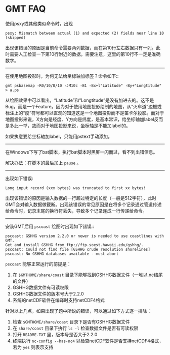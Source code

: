 # GMT FAQ

使用psxy或其他类似命令时，出现

    psxy: Mismatch between actual (1) and expected (2) fields near line 10 (skipped)

出现该错误的原因是当前命令需要两列数据，而在第10行左右数据只有一列。此时需要人工检查一下第10行附近的数据。需要注意，这里的第10行不一定是准确数字。

-----

在使用地图投影时，为何无法给坐标轴加标签？命令如下::

    gmt psbasemap -R0/10/0/10 -JM10c -B1 -Bx+l"Latitude" -By+"Longtitude" > a.ps

从绘图效果中可以看出，“Latitude”和“Longtitude”是没有加进去的。这不是Bug，而是一个Feature。因为对于使用地图投影绘制的地图，从“火车道”边框或标注上的“度”符号都可以直观的知道这是一个地图投影而不是笛卡尔投影。而对于地图投影来说，X方向是经度、Y方向是纬度，是基本常识，给坐标轴加label反而是多此一举，故而对于地图投影来说，坐标轴是不能加label的。

如果执意要给坐标轴加label，只能用pstext手动添加。

----

在Windows下写了bat脚本，执行bat脚本时黑屏一闪而过，看不到出错信息。

解决办法：在脚本的最后加上 `pause` 。

----

出现如下错误:

    Long input record (xxx bytes) was truncated to first xx bytes!

出现该错误的原因是输入数据的一行超过特定的长度（一般是512字符），此时GMT会对输入数据做截断。出现该错误的常见原因是在将多个记录通过管道传递给命令时，记录末尾的换行符丢失，导致多个记录连成一行传递给命令。

----

安装GMT后用 `pscoast` 绘图时出现如下错误::

    pscoast: GSHHG version 2.2.0 or newer is needed to use coastlines with GMT.
    Get and install GSHHG from ftp://ftp.soest.hawaii.edu/gshhg/.
    pscoast: Could not find file [GSHHG crude resolution shorelines]
    pscoast: No GSHHG databases available - must abort

`pscoast` 能够正常运行的前提是：

1. 在 `$GMTHOME/share/coast` 目录下能够找到GSHHG数据文件（一堆以.nc结尾的文件）
2. GSHHG数据文件有可读权限
3. GSHHG数据文件的版本号大于2.2.0
4. 系统的netCDF软件在编译时支持netCDF4格式

针对以上几点，如果出现了题中所说的错误，可以通过如下方式逐一排除：

1. 检查 `$GMTHOME/share/coast` 目录下是否有GSHHG数据文件
2. 在 `share/coast` 目录下执行 `ls -l` 检查数据文件是否有可读权限
3. 打开 `README.TXT` 里，版本号是否大于2.2.0
4. 终端执行 `nc-config --has-nc4` 以检查netCDF软件是否支持netCDF4格式，若为 `yes` 则表示支持
